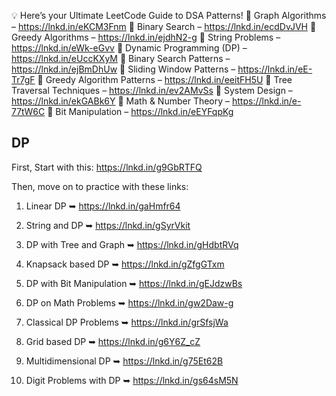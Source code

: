 
💡 Here’s your Ultimate LeetCode Guide to DSA Patterns!
🔹 Graph Algorithms – https://lnkd.in/eKCM3Fnm
🔹 Binary Search – https://lnkd.in/ecdDvJVH
🔹 Greedy Algorithms – https://lnkd.in/ejdhN2-g
🔹 String Problems – https://lnkd.in/eWk-eGvv
🔹 Dynamic Programming (DP) – https://lnkd.in/eUccKXyM
🔹 Binary Search Patterns – https://lnkd.in/ejBmDhUw
🔹 Sliding Window Patterns – https://lnkd.in/eE-Tr7gF
🔹 Greedy Algorithm Patterns – https://lnkd.in/eeitFH5U
🔹 Tree Traversal Techniques – https://lnkd.in/ev2AMvSs
🔹 System Design – https://lnkd.in/ekGABk6Y
🔹 Math & Number Theory – https://lnkd.in/e-77tW6C
🔹 Bit Manipulation – https://lnkd.in/eEYFqpKg

## DP

First, Start with this: https://lnkd.in/g9GbRTFQ

Then, move on to practice with these links: 

1. Linear DP
 ➥ https://lnkd.in/gaHmfr64

2. String and DP
 ➥ https://lnkd.in/gSyrVkit

3. DP with Tree and Graph
 ➥ https://lnkd.in/gHdbtRVq

4. Knapsack based DP
 ➥ https://lnkd.in/gZfgGTxm

5. DP with Bit Manipulation
 ➥ https://lnkd.in/gEJdzwBs

6. DP on Math Problems
 ➥ https://lnkd.in/gw2Daw-g

7. Classical DP Problems
 ➥ https://lnkd.in/grSfsjWa

8. Grid based DP
 ➥ https://lnkd.in/g6Y6Z_cZ

9. Multidimensional DP
 ➥ https://lnkd.in/g75Et62B

10. Digit Problems with DP
 ➥ https://lnkd.in/gs64sM5N